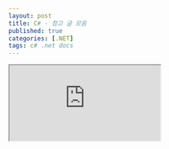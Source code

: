```yaml
---
layout: post
title: C# - 참고 글 모음
published: true
categories: [.NET]
tags: c# .net docs
---
```

  
<iframe src="https://docs.google.com/document/d/e/2PACX-1vQmjp8SI_t1ITOZon8OE5KHReSdkfYprZyOoOtjOy7c-8Y07LHWJsiYt_ajA9JWTWfoG5QQaeJTiWwP/pub?embedded=true"></iframe>
   